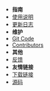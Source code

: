 - **指南**
- [使用说明](USERMANUAL.md)
- [更新日志](CHANGELOG.md)
- **维护**
- [Git Code](README.md)
- [Contributors](CONTRIBUTERS.md)
- **其他**
- [反馈](COMMENT.md)
- **友情链接**
- [下载链接](https://wwx.lanzoui.com/b01bfj76f)
- [源码](https://gitee.com/i_melon/DNFCalculating)


